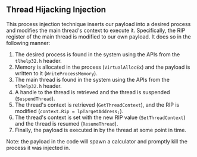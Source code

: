 ## Thread Hijacking Injection
This process injection technique inserts our payload into a desired process and modifies the main thread's context to execute it. Specifically, the RIP register of the main thread is modified to our own payload. 
It does so in the following manner:
1. The desired process is found in the system using the APIs from the `tlhelp32.h` header.
2. Memory is allocated in the process (`VirtualAllocEx`) and the payload is written to it (`WriteProcessMemory`).
3. The main thread is found in the system using the APIs from the `tlhelp32.h` header.
4. A handle to the thread is retrieved and the thread is suspended (`SuspendThread`).
5. The thread's context is retrieved (`GetThreadContext`), and the RIP is modified (`context.Rip = lpTargetAddress;`).
6. The thread's context is set with the new RIP value (`SetThreadContext`) and the thread is resumed (`ResumeThread`).
7. Finally, the payload is executed in by the thread at some point in time.

Note: the payload in the code will spawn a calculator and promptly kill the process it was injected in.